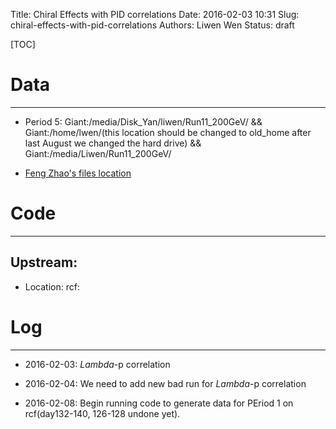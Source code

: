 Title: Chiral Effects with PID correlations
Date: 2016-02-03 10:31
Slug: chiral-effects-with-pid-correlations
Authors: Liwen Wen
Status: draft

[TOC]

# Data
- - - 
* Period 5: Giant:/media/Disk_Yan/liwen/Run11_200GeV/ && Giant:/home/lwen/(this location should be changed to old_home after last August we changed the hard drive) && Giant:/media/Liwen/Run11_200GeV/ 

* [Feng Zhao's files location]({filename}/data/feng_files.txt)

# Code
- - -
## Upstream:
   * Location: rcf:

# Log
- - -
* 2016-02-03: $Lambda$-p correlation

* 2016-02-04: We need to add new bad run for $Lambda$-p correlation

* 2016-02-08: Begin running code to generate data for PEriod 1 on rcf(day132-140, 126-128 undone yet).

